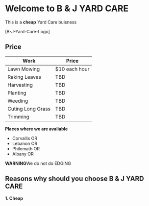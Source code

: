 # Welcome to B & J YARD CARE

This is a **cheap** Yard Care buisness

[B-J-Yard-Care-Logo]
## Price 


 Work|Price
------------ | -------------
Lawn Mowing| $10 each hour
Raking Leaves | TBD
Harvesting|TBD
Planting|TBD
Weeding|TBD
Cuting Long Grass|TBD
Trimming|TBD


**Places where we are avaliable**
* Corvallis OR 
* Lebanon OR 
* Philomath OR
* Albany OR


**WARNING**We do not do EDGING
                                                                       

## Reasons why should you choose B & J  YARD CARE
**1. Cheap**


